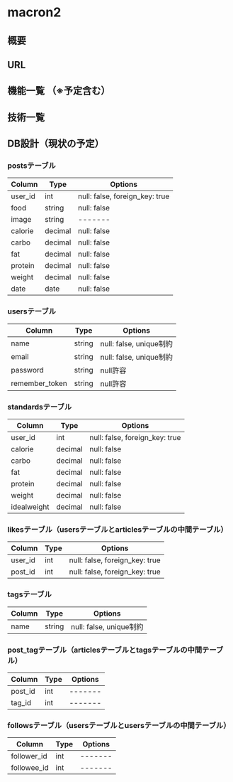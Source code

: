 # macron2
## 概要

## URL

## 機能一覧 （※予定含む）

## 技術一覧


## DB設計（現状の予定）
### postsテーブル
|Column|Type|Options|
|------|----|-------|
|user_id|int|null: false, foreign_key: true|
|food|string|null: false|
|image|string|-------|
|calorie|decimal|null: false|
|carbo|decimal|null: false|
|fat|decimal|null: false|
|protein|decimal|null: false|
|weight|decimal|null: false|
|date|date|null: false|

### usersテーブル
|Column|Type|Options|
|------|----|-------|
|name|string|null: false, unique制約|
|email|string|null: false, unique制約|
|password|string|null許容|
|remember_token|string|null許容|


### standardsテーブル
|Column|Type|Options|
|------|----|-------|
|user_id|int|null: false, foreign_key: true|
|calorie|decimal|null: false|
|carbo|decimal|null: false|
|fat|decimal|null: false|
|protein|decimal|null: false|
|weight|decimal|null: false|
|idealweight|decimal|null: false|

### likesテーブル（usersテーブルとarticlesテーブルの中間テーブル）
|Column|Type|Options|
|------|----|-------|
|user_id|int|null: false, foreign_key: true|
|post_id|int|null: false, foreign_key: true|

### tagsテーブル
|Column|Type|Options|
|------|----|-------|
|name|string|null: false, unique制約|

### post_tagテーブル（articlesテーブルとtagsテーブルの中間テーブル）
|Column|Type|Options|
|------|----|-------|
|post_id|int|-------|
|tag_id|int|-------|

### followsテーブル（usersテーブルとusersテーブルの中間テーブル）
|Column|Type|Options|
|------|----|-------|
|follower_id|int|-------|
|followee_id|int|-------|
